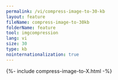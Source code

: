 ```yaml
---
permalink: /vi/compress-image-to-30-kb
layout: feature
fileName: compress-image-to-30kb
folderName: feature
tool: imgcompression
lang: vi
size: 30
type: kb
nointernationalization: true
---
```

{%- include compress-image-to-X.html -%}
      